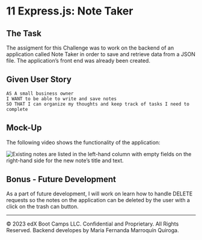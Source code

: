 # 11 Express.js: Note Taker

## The Task

The assigment for this Challenge was to work on the backend of an application called Note Taker in order to save and retrieve data from a JSON file. The application’s front end was already been created.

## Given User Story

```
AS A small business owner
I WANT to be able to write and save notes
SO THAT I can organize my thoughts and keep track of tasks I need to complete
```

## Mock-Up

The following video shows the functionality of the application:

![Existing notes are listed in the left-hand column with empty fields on the right-hand side for the new note’s title and text.](./Assets/11-express-homework-demo-01.png)

## Bonus - Future Development

As a part of future development, I will work on learn how to handle DELETE requests so the notes on the application can be deleted by the user with a click on the trash can button. 

- - -
© 2023 edX Boot Camps LLC. Confidential and Proprietary. All Rights Reserved. Backend developes by Maria Fernanda Marroquín Quiroga.
